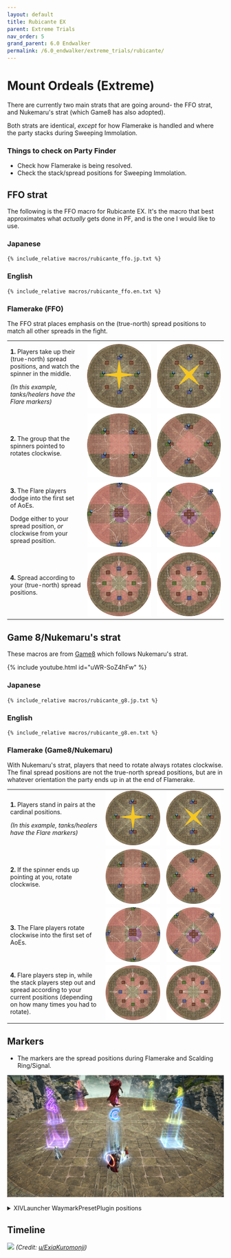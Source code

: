 ```yaml
---
layout: default
title: Rubicante EX
parent: Extreme Trials
nav_order: 5
grand_parent: 6.0 Endwalker
permalink: /6.0_endwalker/extreme_trials/rubicante/
---
```


# Mount Ordeals (Extreme)

There are currently two main strats that are going around- the FFO strat, and Nukemaru's strat (which Game8 has also adopted).

Both strats are identical, *except* for how Flamerake is handled and where the party stacks during Sweeping Immolation.

### Things to check on Party Finder

- Check how Flamerake is being resolved.
- Check the stack/spread positions for Sweeping Immolation.

## FFO strat

The following is the FFO macro for Rubicante EX. It's the macro that best approximates what *actually* gets done in PF, and is the one I would like to use.

### Japanese
```
{% include_relative macros/rubicante_ffo.jp.txt %}
```

### English
```
{% include_relative macros/rubicante_ffo.en.txt %}
```

### Flamerake (FFO)

The FFO strat places emphasis on the (true-north) spread positions to match all other spreads in the fight.

<table>
  <tr>
    <td><p><b>1.</b> Players take up their (true-north) spread positions, and watch the spinner in the middle.</p>
    <p><em>(In this example, tanks/healers have the Flare markers)</em></p></td>
    <td><img src="images/flamerake_ffo_1_1.jpg"></td>
    <td><img src="images/flamerake_ffo_2_1.jpg"></td>
  </tr>
  <tr>
    <td><p><b>2.</b> The group that the spinners pointed to rotates clockwise.</p></td>
    <td><img src="images/flamerake_ffo_1_2.jpg"></td>
    <td><img src="images/flamerake_ffo_2_2.jpg"></td>
  </tr>
  <tr>
    <td><p><b>3.</b> The Flare players dodge into the first set of AoEs.</p><p>Dodge either to your spread position, <em>or</em> clockwise from your spread position.</p></td>
    <td><img src="images/flamerake_ffo_1_3.jpg"></td>
    <td><img src="images/flamerake_ffo_2_3.jpg"></td>
  </tr>
  <tr>
    <td><p><b>4.</b> Spread according to your (true-north) spread positions.</p></td>
    <td><img src="images/flamerake_ffo_1_4.jpg"></td>
    <td><img src="images/flamerake_ffo_2_4.jpg"></td>
  </tr>
</table>

## Game 8/Nukemaru's strat

These macros are from [Game8](https://game8.jp/ff14/507079) which follows Nukemaru's strat.

{% include youtube.html id="uWR-SoZ4hFw" %}

### Japanese
```
{% include_relative macros/rubicante_g8.jp.txt %}
```

### English
```
{% include_relative macros/rubicante_g8.en.txt %}
```

### Flamerake (Game8/Nukemaru)

With Nukemaru's strat, players that need to rotate always rotates clockwise. The final spread positions are not the true-north spread positions, but are in whatever orientation the party ends up in at the end of Flamerake.

<table>
  <tr>
    <td><p><b>1.</b> Players stand in pairs at the cardinal positions.</p>
    <p><em>(In this example, tanks/healers have the Flare markers)</em></p></td>
    <td><img src="images/flamerake_nukemaru_1_1.jpg"></td>
    <td><img src="images/flamerake_nukemaru_2_1.jpg"></td>
  </tr>
  <tr>
    <td><p><b>2.</b> If the spinner ends up pointing at you, rotate clockwise.</p></td>
    <td><img src="images/flamerake_nukemaru_1_2.jpg"></td>
    <td><img src="images/flamerake_nukemaru_2_2.jpg"></td>
  </tr>
  <tr>
    <td><p><b>3.</b> The Flare players rotate clockwise into the first set of AoEs.</p></td>
    <td><img src="images/flamerake_nukemaru_1_3.jpg"></td>
    <td><img src="images/flamerake_nukemaru_2_3.jpg"></td>
  </tr>
  <tr>
    <td><p><b>4.</b> Flare players step in, while the stack players step out and spread according to your current positions (depending on how many times you had to rotate).</p></td>
    <td><img src="images/flamerake_nukemaru_1_4.jpg"></td>
    <td><img src="images/flamerake_nukemaru_2_4.jpg"></td>
  </tr>
</table>

## Markers

- The markers are the spread positions during Flamerake and Scalding Ring/Signal.

![](images/markers.jpg)
<details markdown=block>
<summary>XIVLauncher WaymarkPresetPlugin positions</summary>

```json
{
  "Name":"Rubicante EX",
  "MapID":924,
  "A":{"X":100.0,"Y":0.0,"Z":88.5,"ID":0,"Active":true},
  "B":{"X":111.5,"Y":0.0,"Z":100.0,"ID":1,"Active":true},
  "C":{"X":100.0,"Y":0.0,"Z":111.5,"ID":2,"Active":true},
  "D":{"X":88.5,"Y":0.0,"Z":100.0,"ID":3,"Active":true},
  "One":{"X":91.868,"Y":0.0,"Z":91.868,"ID":4,"Active":true},
  "Two":{"X":108.131,"Y":0.0,"Z":91.868,"ID":5,"Active":true},
  "Three":{"X":108.131,"Y":0.0,"Z":108.131,"ID":6,"Active":true},
  "Four":{"X":91.868,"Y":0.0,"Z":108.131,"ID":7,"Active":true}
}
```

</details>


## Timeline

![](https://preview.redd.it/sx6yl3qcypba1.png?width=1433&format=png&auto=webp&v=enabled&s=1058fe4610eefab23a09bcc48b1fab4adf120833)
*(Credit: [u/ExiaKuromonji](https://www.reddit.com/r/ffxiv/comments/10ai5g6/63_trial_timeline/))*